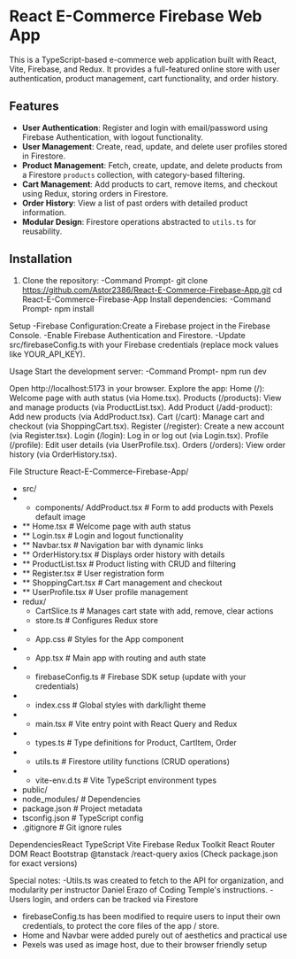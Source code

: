 # React E-Commerce Firebase Web App

This is a TypeScript-based e-commerce web application built with React, Vite, Firebase, and Redux.
It provides a full-featured online store with user authentication, product management, cart functionality, and order history.


## Features
- **User Authentication**: Register and login with email/password using Firebase Authentication, with logout functionality.
- **User Management**: Create, read, update, and delete user profiles stored in Firestore.
- **Product Management**: Fetch, create, update, and delete products from a Firestore `products` collection, with category-based filtering.
- **Cart Management**: Add products to cart, remove items, and checkout using Redux, storing orders in Firestore.
- **Order History**: View a list of past orders with detailed product information.
- **Modular Design**: Firestore operations abstracted to `utils.ts` for reusability.

## Installation
1. Clone the repository:
   -Command Prompt-
   git clone https://github.com/Astor2386/React-E-Commerce-Firebase-App.git
   cd React-E-Commerce-Firebase-App
Install dependencies:
-Command Prompt-
npm install

Setup
-Firebase Configuration:Create a Firebase project in the Firebase Console.
-Enable Firebase Authentication and Firestore.
-Update src/firebaseConfig.ts with your Firebase credentials (replace mock values like YOUR_API_KEY).

Usage
Start the development server:
-Command Prompt-
npm run dev

Open http://localhost:5173 in your browser.
Explore the app:
Home (/): Welcome page with auth status (via Home.tsx).
Products (/products): View and manage products (via ProductList.tsx).
Add Product (/add-product): Add new products (via AddProduct.tsx).
Cart (/cart): Manage cart and checkout (via ShoppingCart.tsx).
Register (/register): Create a new account (via Register.tsx).
Login (/login): Log in or log out (via Login.tsx).
Profile (/profile): Edit user details (via UserProfile.tsx).
Orders (/orders): View order history (via OrderHistory.tsx).

File Structure
React-E-Commerce-Firebase-App/
- src/
 - * components/
    AddProduct.tsx        # Form to add products with Pexels default image
  - ** Home.tsx              # Welcome page with auth status
  - ** Login.tsx             # Login and logout functionality
  - ** Navbar.tsx            # Navigation bar with dynamic links
  - ** OrderHistory.tsx      # Displays order history with details
  - ** ProductList.tsx       # Product listing with CRUD and filtering
  - ** Register.tsx          # User registration form
  - ** ShoppingCart.tsx      # Cart management and checkout
  - ** UserProfile.tsx       # User profile management
-  redux/
   -  CartSlice.ts          # Manages cart state with add, remove, clear actions
   -  store.ts              # Configures Redux store
  - * App.css                   # Styles for the App component
  - * App.tsx                   # Main app with routing and auth state
 - * firebaseConfig.ts         # Firebase SDK setup (update with your credentials)
 - * index.css                 # Global styles with dark/light theme
 - * main.tsx                  # Vite entry point with React Query and Redux
 - * types.ts                  # Type definitions for Product, CartItem, Order
- * utils.ts                  # Firestore utility functions (CRUD operations)
- * vite-env.d.ts             # Vite TypeScript environment types
- public/
- node_modules/                 # Dependencies
- package.json                  # Project metadata
- tsconfig.json                 # TypeScript config
- .gitignore                    # Git ignore rules

DependenciesReact
TypeScript
Vite
Firebase
Redux Toolkit
React Router DOM
React Bootstrap
@tanstack
/react-query
axios
(Check package.json for exact versions)

Special notes:
-Utils.ts was created to fetch to the API for organization, and modularity per instructor Daniel Erazo of Coding Temple's instructions.
-Users login, and orders can be tracked via Firestore 
- firebaseConfig.ts has been modified to require users to input their own credentials, to protect the core files of the app / store.
- Home and Navbar were added purely out of aesthetics and practical use
- Pexels was used as image host, due to their browser friendly setup
